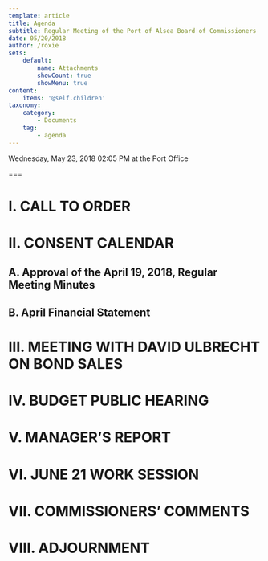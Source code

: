 ```yaml
---
template: article
title: Agenda
subtitle: Regular Meeting of the Port of Alsea Board of Commissioners
date: 05/20/2018
author: /roxie
sets:
    default:
        name: Attachments
        showCount: true
        showMenu: true
content:
    items: '@self.children'
taxonomy:
    category: 
        - Documents
    tag: 
        - agenda
---
```


Wednesday, May 23, 2018 02:05 PM at the Port Office

===


# I. CALL TO ORDER

# II. CONSENT CALENDAR

## A.  	Approval of the April 19, 2018, Regular Meeting Minutes

## B. 	April Financial Statement

# III. MEETING WITH DAVID ULBRECHT ON BOND SALES

# IV. BUDGET PUBLIC HEARING

# V. MANAGER’S REPORT

# VI. JUNE 21 WORK SESSION

# VII. COMMISSIONERS’ COMMENTS

# VIII. ADJOURNMENT


